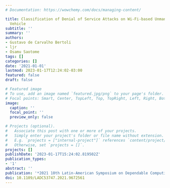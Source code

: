 ```yaml
---
# Documentation: https://wowchemy.com/docs/managing-content/

title: Classification of Denial of Service Attacks on Wi-Fi-based Unmanned Aerial
  Vehicle
subtitle: ''
summary: ''
authors:
- Gustavo de Carvalho Bertoli
- ljr
- Osamu Saotome
tags: []
categories: []
date: '2021-01-01'
lastmod: 2023-01-17T12:24:02-03:00
featured: false
draft: false

# Featured image
# To use, add an image named `featured.jpg/png` to your page's folder.
# Focal points: Smart, Center, TopLeft, Top, TopRight, Left, Right, BottomLeft, Bottom, BottomRight.
image:
  caption: ''
  focal_point: ''
  preview_only: false

# Projects (optional).
#   Associate this post with one or more of your projects.
#   Simply enter your project's folder or file name without extension.
#   E.g. `projects = ["internal-project"]` references `content/project/deep-learning/index.md`.
#   Otherwise, set `projects = []`.
projects: []
publishDate: '2023-01-17T15:24:02.819502Z'
publication_types:
- '1'
abstract: ''
publication: '*2021 10th Latin-American Symposium on Dependable Computing (LADC)*'
doi: 10.1109/LADC53747.2021.9672561
---
```

